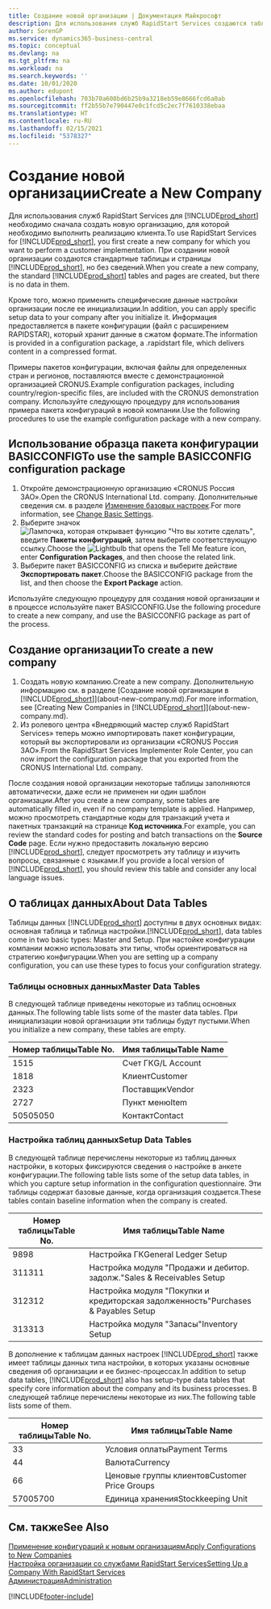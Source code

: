 ```yaml
---
title: Создание новой организации | Документация Майкрософт
description: Для использования служб RapidStart Services создаются таблицы и страницы, но они не содержат никаких данных.
author: SorenGP
ms.service: dynamics365-business-central
ms.topic: conceptual
ms.devlang: na
ms.tgt_pltfrm: na
ms.workload: na
ms.search.keywords: ''
ms.date: 10/01/2020
ms.author: edupont
ms.openlocfilehash: 703b70a608bd6b25b9a3218eb59e8666fcd6a0ab
ms.sourcegitcommit: ff2b55b7e790447e0c1fcd5c2ec7f7610338ebaa
ms.translationtype: HT
ms.contentlocale: ru-RU
ms.lasthandoff: 02/15/2021
ms.locfileid: "5378327"
---
```

# <a name="create-a-new-company"></a><span data-ttu-id="27a18-103">Создание новой организации</span><span class="sxs-lookup"><span data-stu-id="27a18-103">Create a New Company</span></span>
<span data-ttu-id="27a18-104">Для использования служб RapidStart Services для [!INCLUDE[prod_short](includes/prod_short.md)] необходимо сначала создать новую организацию, для которой необходимо выполнить реализацию клиента.</span><span class="sxs-lookup"><span data-stu-id="27a18-104">To use RapidStart Services for [!INCLUDE[prod_short](includes/prod_short.md)], you first create a new company for which you want to perform a customer implementation.</span></span> <span data-ttu-id="27a18-105">При создании новой организации создаются стандартные таблицы и страницы [!INCLUDE[prod_short](includes/prod_short.md)], но без сведений.</span><span class="sxs-lookup"><span data-stu-id="27a18-105">When you create a new company, the standard [!INCLUDE[prod_short](includes/prod_short.md)] tables and pages are created, but there is no data in them.</span></span>

<span data-ttu-id="27a18-106">Кроме того, можно применить специфические данные настройки организации после ее инициализации.</span><span class="sxs-lookup"><span data-stu-id="27a18-106">In addition, you can apply specific setup data to your company after you initialize it.</span></span> <span data-ttu-id="27a18-107">Информация предоставляется в пакете конфигурации (файл с расширением RAPIDSTAR), который хранит данные в сжатом формате.</span><span class="sxs-lookup"><span data-stu-id="27a18-107">The information is provided in a configuration package, a .rapidstart file, which delivers content in a compressed format.</span></span>  

<span data-ttu-id="27a18-108">Примеры пакетов конфигурации, включая файлы для определенных стран и регионов, поставляются вместе с демонстрационной организацией CRONUS.</span><span class="sxs-lookup"><span data-stu-id="27a18-108">Example configuration packages, including country/region-specific files, are included with the CRONUS demonstration company.</span></span> <span data-ttu-id="27a18-109">Используйте следующую процедуру для использования примера пакета конфигураций в новой компании.</span><span class="sxs-lookup"><span data-stu-id="27a18-109">Use the following procedures to use the example configuration package with a new company.</span></span>  

## <a name="to-use-the-sample-basicconfig-configuration-package"></a><span data-ttu-id="27a18-110">Использование образца пакета конфигурации BASICCONFIG</span><span class="sxs-lookup"><span data-stu-id="27a18-110">To use the sample BASICCONFIG configuration package</span></span>  
1. <span data-ttu-id="27a18-111">Откройте демонстрационную организацию «CRONUS Россия ЗАО».</span><span class="sxs-lookup"><span data-stu-id="27a18-111">Open the CRONUS International Ltd. company.</span></span> <span data-ttu-id="27a18-112">Дополнительные сведения см. в разделе [Изменение базовых настроек](ui-change-basic-settings.md).</span><span class="sxs-lookup"><span data-stu-id="27a18-112">For more information, see [Change Basic Settings](ui-change-basic-settings.md).</span></span>
2. <span data-ttu-id="27a18-113">Выберите значок ![Лампочка, которая открывает функцию "Что вы хотите сделать"](media/ui-search/search_small.png "Что вы хотите сделать"), введите **Пакеты конфигураций**, затем выберите соответствующую ссылку.</span><span class="sxs-lookup"><span data-stu-id="27a18-113">Choose the ![Lightbulb that opens the Tell Me feature](media/ui-search/search_small.png "Tell me what you want to do") icon, enter **Configuration Packages**, and then choose the related link.</span></span>  
3. <span data-ttu-id="27a18-114">Выберите пакет BASICCONFIG из списка и выберите действие **Экспортировать пакет**.</span><span class="sxs-lookup"><span data-stu-id="27a18-114">Choose the BASICCONFIG package from the list, and then choose the **Export Package** action.</span></span>  

<span data-ttu-id="27a18-115">Используйте следующую процедуру для создания новой организации и в процессе используйте пакет BASICCONFIG.</span><span class="sxs-lookup"><span data-stu-id="27a18-115">Use the following procedure to create a new company, and use the BASICCONFIG package as part of the process.</span></span>  

## <a name="to-create-a-new-company"></a><span data-ttu-id="27a18-116">Создание организации</span><span class="sxs-lookup"><span data-stu-id="27a18-116">To create a new company</span></span>  
1. <span data-ttu-id="27a18-117">Создать новую компанию.</span><span class="sxs-lookup"><span data-stu-id="27a18-117">Create a new company.</span></span> <span data-ttu-id="27a18-118">Дополнительную информацию см. в разделе [Создание новой организации в [!INCLUDE[prod_short](includes/prod_short.md)]](about-new-company.md).</span><span class="sxs-lookup"><span data-stu-id="27a18-118">For more information, see [Creating New Companies in [!INCLUDE[prod_short](includes/prod_short.md)]](about-new-company.md).</span></span>
2. <span data-ttu-id="27a18-119">Из ролевого центра «Внедряющий мастер служб RapidStart Services» теперь можно импортировать пакет конфигурации, который вы экспортировали из организации «CRONUS Россия ЗАО».</span><span class="sxs-lookup"><span data-stu-id="27a18-119">From the RapidStart Services Implementer Role Center, you can now import the configuration package that you exported from the CRONUS International Ltd. company.</span></span>

<span data-ttu-id="27a18-120">После создания новой организации некоторые таблицы заполняются автоматически, даже если не применен ни один шаблон организации.</span><span class="sxs-lookup"><span data-stu-id="27a18-120">After you create a new company, some tables are automatically filled in, even if no company template is applied.</span></span> <span data-ttu-id="27a18-121">Например, можно просмотреть стандартные коды для транзакций учета и пакетных транзакций на странице **Код источника**.</span><span class="sxs-lookup"><span data-stu-id="27a18-121">For example, you can review the standard codes for posting and batch transactions on the **Source Code** page.</span></span> <span data-ttu-id="27a18-122">Если нужно предоставить локальную версию [!INCLUDE[prod_short](includes/prod_short.md)], следует просмотреть эту таблицу и изучить вопросы, связанные с языками.</span><span class="sxs-lookup"><span data-stu-id="27a18-122">If you provide a local version of [!INCLUDE[prod_short](includes/prod_short.md)], you should review this table and consider any local language issues.</span></span>

## <a name="about-data-tables"></a><span data-ttu-id="27a18-123">О таблицах данных</span><span class="sxs-lookup"><span data-stu-id="27a18-123">About Data Tables</span></span>
<span data-ttu-id="27a18-124">Таблицы данных [!INCLUDE[prod_short](includes/prod_short.md)] доступны в двух основных видах: основная таблица и таблица настройки.</span><span class="sxs-lookup"><span data-stu-id="27a18-124">[!INCLUDE[prod_short](includes/prod_short.md)], data tables come in two basic types: Master and Setup.</span></span> <span data-ttu-id="27a18-125">При настойке конфигурации компании можно использовать эти типы, чтобы ориентироваться на стратегию конфигурации.</span><span class="sxs-lookup"><span data-stu-id="27a18-125">When you are setting up a company configuration, you can use these types to focus your configuration strategy.</span></span>  

### <a name="master-data-tables"></a><span data-ttu-id="27a18-126">Таблицы основных данных</span><span class="sxs-lookup"><span data-stu-id="27a18-126">Master Data Tables</span></span>  
<span data-ttu-id="27a18-127">В следующей таблице приведены некоторые из таблиц основных данных.</span><span class="sxs-lookup"><span data-stu-id="27a18-127">The following table lists some of the master data tables.</span></span> <span data-ttu-id="27a18-128">При инициализации новой организации эти таблицы будут пустыми.</span><span class="sxs-lookup"><span data-stu-id="27a18-128">When you initialize a new company, these tables are empty.</span></span>  

|<span data-ttu-id="27a18-129">Номер таблицы</span><span class="sxs-lookup"><span data-stu-id="27a18-129">Table No.</span></span>|<span data-ttu-id="27a18-130">Имя таблицы</span><span class="sxs-lookup"><span data-stu-id="27a18-130">Table Name</span></span>|  
|-------------------|--------------------|  
|<span data-ttu-id="27a18-131">15</span><span class="sxs-lookup"><span data-stu-id="27a18-131">15</span></span>|<span data-ttu-id="27a18-132">Счет ГК</span><span class="sxs-lookup"><span data-stu-id="27a18-132">G/L Account</span></span>|  
|<span data-ttu-id="27a18-133">18</span><span class="sxs-lookup"><span data-stu-id="27a18-133">18</span></span>|<span data-ttu-id="27a18-134">Клиент</span><span class="sxs-lookup"><span data-stu-id="27a18-134">Customer</span></span>|  
|<span data-ttu-id="27a18-135">23</span><span class="sxs-lookup"><span data-stu-id="27a18-135">23</span></span>|<span data-ttu-id="27a18-136">Поставщик</span><span class="sxs-lookup"><span data-stu-id="27a18-136">Vendor</span></span>|  
|<span data-ttu-id="27a18-137">27</span><span class="sxs-lookup"><span data-stu-id="27a18-137">27</span></span>|<span data-ttu-id="27a18-138">Пункт меню</span><span class="sxs-lookup"><span data-stu-id="27a18-138">Item</span></span>|  
|<span data-ttu-id="27a18-139">5050</span><span class="sxs-lookup"><span data-stu-id="27a18-139">5050</span></span>|<span data-ttu-id="27a18-140">Контакт</span><span class="sxs-lookup"><span data-stu-id="27a18-140">Contact</span></span>|  

### <a name="setup-data-tables"></a><span data-ttu-id="27a18-141">Настройка таблиц данных</span><span class="sxs-lookup"><span data-stu-id="27a18-141">Setup Data Tables</span></span>  
<span data-ttu-id="27a18-142">В следующей таблице перечислены некоторые из таблиц данных настройки, в которых фиксируются сведения о настройке в анкете конфигурации.</span><span class="sxs-lookup"><span data-stu-id="27a18-142">The following table lists some of the setup data tables, in which you capture setup information in the configuration questionnaire.</span></span> <span data-ttu-id="27a18-143">Эти таблицы содержат базовые данные, когда организация создается.</span><span class="sxs-lookup"><span data-stu-id="27a18-143">These tables contain baseline information when the company is created.</span></span>  

|<span data-ttu-id="27a18-144">Номер таблицы</span><span class="sxs-lookup"><span data-stu-id="27a18-144">Table No.</span></span>|<span data-ttu-id="27a18-145">Имя таблицы</span><span class="sxs-lookup"><span data-stu-id="27a18-145">Table Name</span></span>|  
|-------------------|--------------------|  
|<span data-ttu-id="27a18-146">98</span><span class="sxs-lookup"><span data-stu-id="27a18-146">98</span></span>|<span data-ttu-id="27a18-147">Настройка ГК</span><span class="sxs-lookup"><span data-stu-id="27a18-147">General Ledger Setup</span></span>|  
|<span data-ttu-id="27a18-148">311</span><span class="sxs-lookup"><span data-stu-id="27a18-148">311</span></span>|<span data-ttu-id="27a18-149">Настройка модуля "Продажи и дебитор. задолж."</span><span class="sxs-lookup"><span data-stu-id="27a18-149">Sales & Receivables Setup</span></span>|  
|<span data-ttu-id="27a18-150">312</span><span class="sxs-lookup"><span data-stu-id="27a18-150">312</span></span>|<span data-ttu-id="27a18-151">Настройка модуля "Покупки и кредиторская задолженность"</span><span class="sxs-lookup"><span data-stu-id="27a18-151">Purchases & Payables Setup</span></span>|  
|<span data-ttu-id="27a18-152">313</span><span class="sxs-lookup"><span data-stu-id="27a18-152">313</span></span>|<span data-ttu-id="27a18-153">Настройка модуля "Запасы"</span><span class="sxs-lookup"><span data-stu-id="27a18-153">Inventory Setup</span></span>|  

<span data-ttu-id="27a18-154">В дополнение к таблицам данных настроек [!INCLUDE[prod_short](includes/prod_short.md)] также имеет таблицы данных типа настройки, в которых указаны основные сведения об организации и ее бизнес-процессах.</span><span class="sxs-lookup"><span data-stu-id="27a18-154">In addition to setup data tables, [!INCLUDE[prod_short](includes/prod_short.md)] also has setup-type data tables that specify core information about the company and its business processes.</span></span> <span data-ttu-id="27a18-155">В следующей таблице перечислены некоторые из них.</span><span class="sxs-lookup"><span data-stu-id="27a18-155">The following table lists some of them.</span></span>  

|<span data-ttu-id="27a18-156">Номер таблицы</span><span class="sxs-lookup"><span data-stu-id="27a18-156">Table No.</span></span>|<span data-ttu-id="27a18-157">Имя таблицы</span><span class="sxs-lookup"><span data-stu-id="27a18-157">Table Name</span></span>|  
|-------------------|--------------------|  
|<span data-ttu-id="27a18-158">3</span><span class="sxs-lookup"><span data-stu-id="27a18-158">3</span></span>|<span data-ttu-id="27a18-159">Условия оплаты</span><span class="sxs-lookup"><span data-stu-id="27a18-159">Payment Terms</span></span>|  
|<span data-ttu-id="27a18-160">4</span><span class="sxs-lookup"><span data-stu-id="27a18-160">4</span></span>|<span data-ttu-id="27a18-161">Валюта</span><span class="sxs-lookup"><span data-stu-id="27a18-161">Currency</span></span>|  
|<span data-ttu-id="27a18-162">6</span><span class="sxs-lookup"><span data-stu-id="27a18-162">6</span></span>|<span data-ttu-id="27a18-163">Ценовые группы клиентов</span><span class="sxs-lookup"><span data-stu-id="27a18-163">Customer Price Groups</span></span>|  
|<span data-ttu-id="27a18-164">5700</span><span class="sxs-lookup"><span data-stu-id="27a18-164">5700</span></span>|<span data-ttu-id="27a18-165">Единица хранения</span><span class="sxs-lookup"><span data-stu-id="27a18-165">Stockkeeping Unit</span></span>|

  

## <a name="see-also"></a><span data-ttu-id="27a18-166">См. также</span><span class="sxs-lookup"><span data-stu-id="27a18-166">See Also</span></span>  
[<span data-ttu-id="27a18-167">Применение конфигураций к новым организациям</span><span class="sxs-lookup"><span data-stu-id="27a18-167">Apply Configurations to New Companies</span></span>](admin-apply-configuration-to-new-companies.md)  
[<span data-ttu-id="27a18-168">Настройка организации со службами RapidStart Services</span><span class="sxs-lookup"><span data-stu-id="27a18-168">Setting Up a Company With RapidStart Services</span></span>](admin-set-up-a-company-with-rapidstart.md)  
[<span data-ttu-id="27a18-169">Администрация</span><span class="sxs-lookup"><span data-stu-id="27a18-169">Administration</span></span>](admin-setup-and-administration.md)


[!INCLUDE[footer-include](includes/footer-banner.md)]